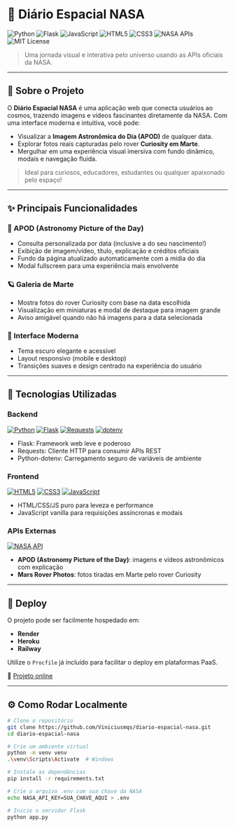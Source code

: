 # 🚀 Diário Espacial NASA

![Python](https://img.shields.io/badge/Python-3.8%2B-blue?style=flat&logo=python&logoColor=white)
![Flask](https://img.shields.io/badge/Framework-Flask-black?style=flat&logo=flask&logoColor=white)
![JavaScript](https://img.shields.io/badge/Frontend-JavaScript-yellow?style=flat&logo=javascript&logoColor=black)
![HTML5](https://img.shields.io/badge/Web-HTML5-orange?style=flat&logo=html5&logoColor=white)
![CSS3](https://img.shields.io/badge/Web-CSS3-blue?style=flat&logo=css3&logoColor=white)
![NASA APIs](https://img.shields.io/badge/API-NASA%20APIs-red?style=flat&logo=nasa&logoColor=white)
![MIT License](https://img.shields.io/badge/License-MIT-yellow.svg)

> Uma jornada visual e interativa pelo universo usando as APIs oficiais da NASA.

---

## 🌟 Sobre o Projeto

O **Diário Espacial NASA** é uma aplicação web que conecta usuários ao cosmos, trazendo imagens e vídeos fascinantes diretamente da NASA. Com uma interface moderna e intuitiva, você pode:

- Visualizar a **Imagem Astronômica do Dia (APOD)** de qualquer data.
- Explorar fotos reais capturadas pelo rover **Curiosity em Marte**.
- Mergulhar em uma experiência visual imersiva com fundo dinâmico, modais e navegação fluida.

> Ideal para curiosos, educadores, estudantes ou qualquer apaixonado pelo espaço!

---

## ✨ Principais Funcionalidades

### 🌌 APOD (Astronomy Picture of the Day)
- Consulta personalizada por data (inclusive a do seu nascimento!)
- Exibição de imagem/vídeo, título, explicação e créditos oficiais
- Fundo da página atualizado automaticamente com a mídia do dia
- Modal fullscreen para uma experiência mais envolvente

### 🪐 Galeria de Marte
- Mostra fotos do rover Curiosity com base na data escolhida
- Visualização em miniaturas e modal de destaque para imagem grande
- Aviso amigável quando não há imagens para a data selecionada

### 🎨 Interface Moderna
- Tema escuro elegante e acessível
- Layout responsivo (mobile e desktop)
- Transições suaves e design centrado na experiência do usuário

---

## 🔧 Tecnologias Utilizadas

### Backend

[![Python](https://img.shields.io/badge/Python-3670A0?style=for-the-badge&logo=python&logoColor=ffdd54)](https://www.python.org/)
[![Flask](https://img.shields.io/badge/Flask-000000?style=for-the-badge&logo=flask&logoColor=white)](https://flask.palletsprojects.com/)
[![Requests](https://img.shields.io/badge/Requests-282C34?style=for-the-badge&logo=requests&logoColor=white)](https://docs.python-requests.org/)
[![dotenv](https://img.shields.io/badge/dotenv-%23323330.svg?style=for-the-badge&logo=env&logoColor=white)](https://pypi.org/project/python-dotenv/)

- Flask: Framework web leve e poderoso
- Requests: Cliente HTTP para consumir APIs REST
- Python-dotenv: Carregamento seguro de variáveis de ambiente

### Frontend

[![HTML5](https://img.shields.io/badge/HTML5-E34F26?style=for-the-badge&logo=html5&logoColor=white)](https://developer.mozilla.org/en-US/docs/Web/HTML)
[![CSS3](https://img.shields.io/badge/CSS3-1572B6?style=for-the-badge&logo=css3&logoColor=white)](https://developer.mozilla.org/en-US/docs/Web/CSS)
[![JavaScript](https://img.shields.io/badge/JavaScript-F7DF1E?style=for-the-badge&logo=javascript&logoColor=black)](https://developer.mozilla.org/en-US/docs/Web/JavaScript)

- HTML/CSS/JS puro para leveza e performance
- JavaScript vanilla para requisições assíncronas e modais

### APIs Externas

[![NASA API](https://img.shields.io/badge/NASA%20API-0B3D91?style=for-the-badge&logo=nasa&logoColor=white)](https://api.nasa.gov/)

- **APOD (Astronomy Picture of the Day)**: imagens e vídeos astronômicos com explicação
- **Mars Rover Photos**: fotos tiradas em Marte pelo rover Curiosity

---

## 🚀 Deploy

O projeto pode ser facilmente hospedado em:

- **Render**
- **Heroku**
- **Railway**

Utilize o `Procfile` já incluído para facilitar o deploy em plataformas PaaS.

🔗 [Projeto online](https://diario-espacial-nasa.onrender.com)

---

## ⚙️ Como Rodar Localmente

```bash
# Clone o repositório
git clone https://github.com/Viniciusmqs/diario-espacial-nasa.git
cd diario-espacial-nasa

# Crie um ambiente virtual
python -m venv venv
.\venv\Scripts\Activate  # Windows

# Instale as dependências
pip install -r requirements.txt

# Crie o arquivo .env com sua chave da NASA
echo NASA_API_KEY=SUA_CHAVE_AQUI > .env

# Inicie o servidor Flask
python app.py
